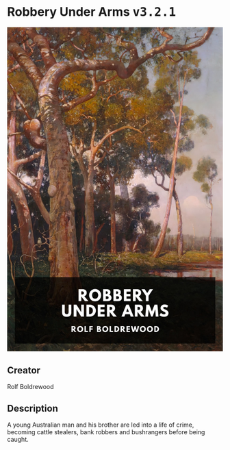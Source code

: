
# Robbery Under Arms <kbd>v3.2.1</kbd>

<center>
  <img src="./cover-1024.jpg"/>
</center>

## Creator
Rolf Boldrewood

## Description
A young Australian man and his brother are led into a life of crime, becoming cattle stealers, bank robbers and bushrangers before being caught.
